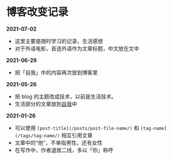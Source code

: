 # 博客改变记录

**2021-07-02**

- 这里主要是随时学习的记录，生活感想
- 对于外语电影，首选外语作为文章标题，中文放在文中

**2021-06-29**

- 把「自我」中的内容再次放到博客里

**2021-05-26**

- 把 blog 的主题改成技术，以前是生活技术。
- 生活部分的文章放到[自我](https://self.yidajiabei.xyz/)中

**2021-01-26**

- 可以使用 `[post-title](/posts/post-file-name/)` 和 `[tag-name](/tags/tag-name/)` 相互引用文章
- 文章中的“他”，不单指男性，还有女性
- 在写作中，作者退居二线，多以「你」称呼
